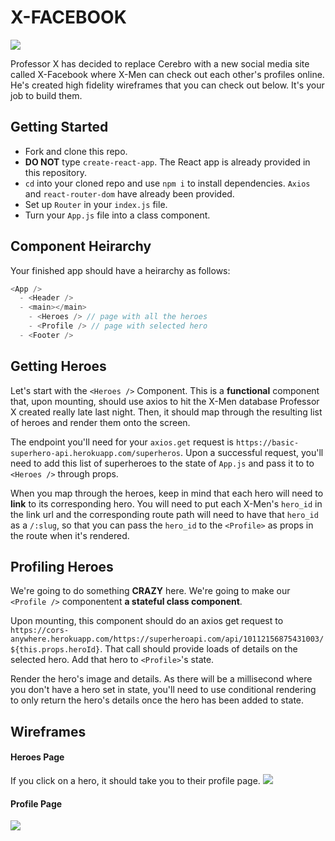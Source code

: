 # X-FACEBOOK

![](https://media.giphy.com/media/loAnHAy04UviE/giphy.gif)

Professor X has decided to replace Cerebro with a new social media site called X-Facebook where X-Men can check out each other's profiles online. He's created high fidelity wireframes that you can check out below. It's your job to build them.

## Getting Started
- Fork and clone this repo.
- **DO NOT** type `create-react-app`. The React app is already provided in this repository.
- `cd` into your cloned repo and use `npm i` to install dependencies. `Axios` and `react-router-dom` have already been provided.
- Set up `Router` in your `index.js` file.
- Turn your `App.js` file into a class component.

## Component Heirarchy
Your finished app should have a heirarchy as follows:

```js
<App /> 
  - <Header />
  - <main></main>
    - <Heroes /> // page with all the heroes
    - <Profile /> // page with selected hero
  - <Footer />
```

## Getting Heroes 
Let's start with the `<Heroes />` Component. This is a **functional** component that, upon mounting, should use axios to hit the X-Men database Professor X created really late last night. Then, it should map through the resulting list of heroes and render them onto the screen.

The endpoint you'll need for your `axios.get` request is `https://basic-superhero-api.herokuapp.com/superheros`. Upon a successful request, you'll need to add this list of superheroes to the state of `App.js` and pass it to to `<Heroes />` through props.

When you map through the heroes, keep in mind that each hero will need to **link** to its corresponding hero. You will need to put each X-Men's `hero_id` in the link url and the corresponding route path will need to have that `hero_id` as a `/:slug`, so that you can pass the `hero_id` to the `<Profile>` as props in the route when it's rendered.

## Profiling Heroes
We're going to do something **CRAZY** here. We're going to make our `<Profile />` componentent **a stateful class component**.

Upon mounting, this component should do an axios get request to `https://cors-anywhere.herokuapp.com/https://superheroapi.com/api/10112156875431003/${this.props.heroId}`. That call should provide loads of details on the selected hero. Add that hero to `<Profile>`'s state.

Render the hero's image and details. As there will be a millisecond where you don't have a hero set in state, you'll need to use conditional rendering to only return the hero's details once the hero has been added to state.

## Wireframes

#### Heroes Page
If you click on a hero, it should take you to their profile page.
![](https://res.cloudinary.com/briandanger/image/upload/v1571231252/screencapture-localhost-3001-2019-10-16-09_04_43_gegz6e.png)

#### Profile Page
![](https://res.cloudinary.com/briandanger/image/upload/v1571230954/screencapture-localhost-3001-339-2019-10-16-09_00_44_obwk73.png)
